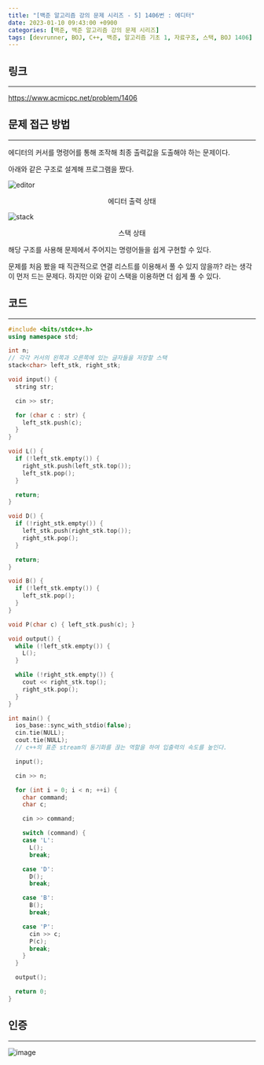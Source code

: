 ```yaml
---
title: "[백준 알고리즘 강의 문제 시리즈 - 5] 1406번 : 에디터"
date: 2023-01-10 09:43:00 +0900
categories: [백준, 백준 알고리즘 강의 문제 시리즈]
tags: [devrunner, BOJ, C++, 백준, 알고리즘 기초 1, 자료구조, 스택, BOJ 1406]
---
```


## **링크**

---

<https://www.acmicpc.net/problem/1406>

## **문제 접근 방법**

---

에디터의 커서를 명령어를 통해 조작해 최종 출력값을 도출해야 하는 문제이다.

아래와 같은 구조로 설계해 프로그램을 짰다.

![editor](https://user-images.githubusercontent.com/87963766/211434565-d5af04c9-d8d5-41eb-815d-3996f2f283de.png)

<center>에디터 출력 상태</center>

![stack](https://user-images.githubusercontent.com/87963766/211434996-8198bef0-356c-411c-a000-4d5c982466cf.png)

<center>스택 상태</center>

해당 구조를 사용해 문제에서 주어지는 명령어들을 쉽게 구현할 수 있다.

문제를 처음 봤을 때 직관적으로 연결 리스트를 이용해서 풀 수 있지 않을까? 라는 생각이 먼저 드는 문제다. 하지만 이와 같이 스택을 이용하면 더 쉽게 풀 수 있다.

## **코드**

---

```cpp
#include <bits/stdc++.h>
using namespace std;

int n;
// 각각 커서의 왼쪽과 오른쪽에 있는 글자들을 저장할 스택
stack<char> left_stk, right_stk;

void input() {
  string str;

  cin >> str;

  for (char c : str) {
    left_stk.push(c);
  }
}

void L() {
  if (!left_stk.empty()) {
    right_stk.push(left_stk.top());
    left_stk.pop();
  }

  return;
}

void D() {
  if (!right_stk.empty()) {
    left_stk.push(right_stk.top());
    right_stk.pop();
  }

  return;
}

void B() {
  if (!left_stk.empty()) {
    left_stk.pop();
  }
}

void P(char c) { left_stk.push(c); }

void output() {
  while (!left_stk.empty()) {
    L();
  }

  while (!right_stk.empty()) {
    cout << right_stk.top();
    right_stk.pop();
  }
}

int main() {
  ios_base::sync_with_stdio(false);
  cin.tie(NULL);
  cout.tie(NULL);
  // c++의 표준 stream의 동기화를 끊는 역할을 하여 입출력의 속도를 높인다.

  input();

  cin >> n;

  for (int i = 0; i < n; ++i) {
    char command;
    char c;

    cin >> command;

    switch (command) {
    case 'L':
      L();
      break;

    case 'D':
      D();
      break;

    case 'B':
      B();
      break;

    case 'P':
      cin >> c;
      P(c);
      break;
    }
  }

  output();

  return 0;
}
```

## **인증**

---

![image](https://user-images.githubusercontent.com/87963766/211433829-94853f36-6840-4712-be5d-5621e10daf33.png)
